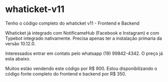 # whaticket-v11
Tenho o código completo do whaticket v11 - Frontend e Backend

Whaticket já integrado com NotificameHub (Facebook e Instagram) e com Typebot integrado nativamente. Precisa apenas ter a instalação primaria da versão 10.12.0. 

Interessados entrar em contato pelo whatsapp (19) 99842-4342. O preço já esta abaixo. 

Muitos estão vendendo este código por R$ 900. Estou disponibilizando o código fonte completo do frontend e backend por R$ 350.
